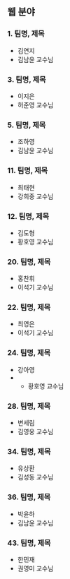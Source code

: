 ## 웹 분야

### 1. 팀명, 제목
- 김연지
- 김남윤 교수님

### 3. 팀명, 제목
- 이지은
- 허준영 교수님

### 5. 팀명, 제목
- 조하영
- 김남윤 교수님

### 11. 팀명, 제목
- 최태현
- 강희중 교수님

### 12. 팀명, 제목
- 김도형
- 황호영 교수님

### 20. 팀명, 제목
- 홍찬휘
- 이석기 교수님

### 22. 팀명, 제목
- 최영은
- 이석기 교수님

### 24. 팀명, 제목
- 강아영
-   - 황호영 교수님

### 28. 팀명, 제목
- 변세림
- 김영웅 교수님

### 34. 팀명, 제목
- 유상환
- 김성동 교수님

### 36. 팀명, 제목
- 박윤하
- 김남윤 교수님

### 43. 팀명, 제목
- 한민재
- 권영미 교수님

